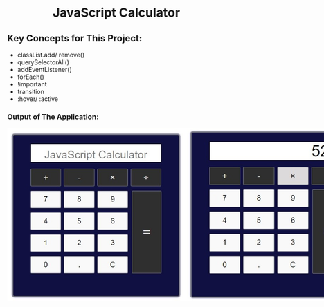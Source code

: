 <h1 align="center">JavaScript Calculator</h1>
<h2>Key Concepts for This Project:</h2>
<ul>
<li>classList.add/ remove()</li>
<li>querySelectorAll()</li>
<li>addEventListener()</li>
<li>forEach()</li>
<li>!important</li>
<li>transition</li>
<li>:hover/ :active </li>
</ul>
<h3>Output of The Application:</h3>
<div style="display: flex">
<img src="/Calculator/ScreenShots/Calculator_SS1.jpg" style="height:400px"/>
<img src="/Calculator/ScreenShots/Calculator_SS2.jpg" style="height:400px"/>
<img src="/Calculator/ScreenShots/Calculator_SS3.jpg" style="height:400px"/>
<img src="/Calculator/ScreenShots/Calculator_SS4.jpg" style="height:400px"/>
</div>

